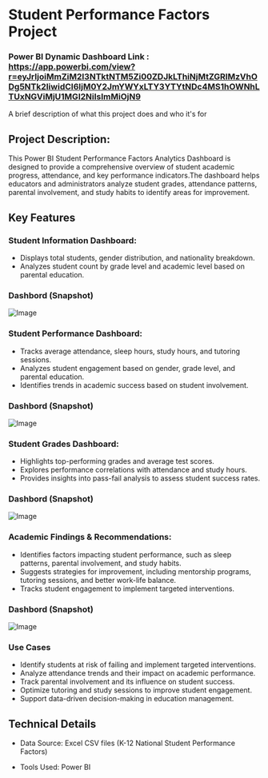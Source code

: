 

# Student Performance Factors Project

### Power BI Dynamic Dashboard Link : https://app.powerbi.com/view?r=eyJrIjoiMmZiM2I3NTktNTM5Zi00ZDJkLThiNjMtZGRlMzVhODg5NTk2IiwidCI6IjM0Y2JmYWYxLTY3YTYtNDc4MS1hOWNhLTUxNGViMjU1MGI2NiIsImMiOjN9

A brief description of what this project does and who it's for

## Project Description:

This Power BI Student Performance Factors Analytics Dashboard is designed to provide a comprehensive overview of student academic progress, attendance, and key performance indicators.The dashboard helps educators and administrators analyze student grades, attendance patterns, parental involvement, and study habits to identify areas for improvement.


## Key Features

### Student Information Dashboard:
- Displays total students, gender distribution, and nationality breakdown.
- Analyzes student count by grade level and academic level based on parental education.

### Dashbord (Snapshot)

![Image](https://github.com/user-attachments/assets/7e150198-3ba9-4d63-9674-222e236de1eb)

### Student Performance Dashboard:
- Tracks average attendance, sleep hours, study hours, and tutoring sessions.
- Analyzes student engagement based on gender, grade level, and parental education.
- Identifies trends in academic success based on student involvement.

### Dashbord (Snapshot)

![Image](https://github.com/user-attachments/assets/59e218a1-1baa-4e7e-840c-581722f83cf2)

### Student Grades Dashboard:
- Highlights top-performing grades and average test scores.
- Explores performance correlations with attendance and study hours.
- Provides insights into pass-fail analysis to assess student success rates.

### Dashbord (Snapshot)

![Image](https://github.com/user-attachments/assets/d2b726df-8d09-4684-8377-8b3474ba98a7)


### Academic Findings & Recommendations:
- Identifies factors impacting student performance, such as sleep patterns, parental involvement, and study habits.
- Suggests strategies for improvement, including mentorship programs, tutoring sessions, and better work-life balance.
- Tracks student engagement to implement targeted interventions.

### Dashbord (Snapshot)

![Image](https://github.com/user-attachments/assets/20382a3f-4af9-4609-a8aa-db040a276a67)

### Use Cases

- Identify students at risk of failing and implement targeted interventions.
- Analyze attendance trends and their impact on academic performance.
- Track parental involvement and its influence on student success.
- Optimize tutoring and study sessions to improve student engagement.
- Support data-driven decision-making in education management.



## Technical Details
- Data Source: Excel CSV files (K-12 National Student Performance Factors)

- Tools Used: Power BI

